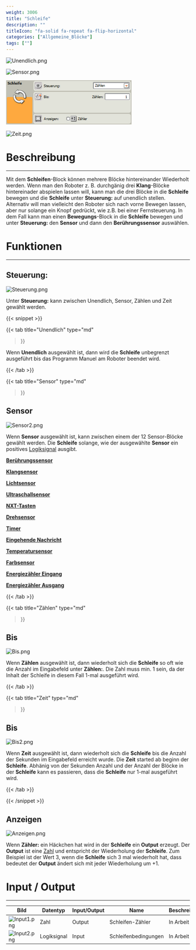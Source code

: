 ```yaml
---
weight: 3006
title: "Schleife"
description: ""
titleIcon: "fa-solid fa-repeat fa-flip-horizontal"
categories: ["Allgemeine_Blöcke"]
tags: [""]
---
```


![Unendlich.png](/images/nxt-images/Kapitel%201%20Allgemeine%20Bl%C3%B6cke/1.6%20Schleife/Unendlich.png)

![Sensor.png](/images/nxt-images/Kapitel%201%20Allgemeine%20Bl%C3%B6cke/1.6%20Schleife/Sensor.png)

![Zählen.png](/images/nxt-images/Kapitel%201%20Allgemeine%20Bl%C3%B6cke/1.6%20Schleife/Zählen.png)

![Zeit.png](/images/nxt-images/Kapitel%201%20Allgemeine%20Bl%C3%B6cke/1.6%20Schleife/Zeit.png)

# Beschreibung
---

Mit dem **Schleifen**-Block können mehrere Blöcke hintereinander Wiederholt werden. Wenn man den Roboter z. B. durchgänig drei **Klang**-Blöcke hintereinader abspielen lassen will, kann man die drei Blöcke in die **Schleife** bewegen und die **Schleife** unter **Steuerung:** auf unendlich stellen. Alternativ will man vielleicht den Roboter sich nach vorne Bewegen lassen, aber nur solange ein Knopf gedrückt, wie z.B. bei einer Fernsteuerung. In dem Fall kann man einen **Bewegungs**-Block in die **Schleife** bewegen und unter **Steuerung:** den **Sensor** und dann den **Berührungssensor** auswählen.

# Funktionen
---

## Steuerung:

![Steuerung.png](/images/nxt-images/Ksspitel%201%20Allgemeine%20Bl%C3%B6cke/1.6%20Schleife/Zeit.png)

Unter **Steuerung:** kann zwischen Unendlich, Sensor, Zählen und Zeit gewählt werden.

{{< snippet >}}

{{< tab
    title="Unendlich"
    type="md"
>}}

Wenn **Unendlich** ausgewählt ist, dann wird die **Schleife** unbegrenzt ausgeführt bis das Programm Manuel am Roboter beendet wird.

{{< /tab >}}

{{< tab
    title="Sensor"
    type="md"
>}}

## Sensor

![Sensor2.png](/images/nxt-images/Kapitel%201%20Allgemeine%20Bl%C3%B6cke/1.6%20Schleife/Sensor2.png)

Wenn **Sensor** ausgewählt ist, kann zwischen einem der 12 Sensor-Blöcke gewählt werden. Die **Schleife** solange, wie der ausgewählte **Sensor** ein positives [Logiksignal]() ausgibt.

[**Berührungssensor**](/4.-sensor-blöcke/1.-berührungssensor.html)

[**Klangsensor**](/4.-sensor-blöcke/2.-klangsensor.html)

[**Lichtsensor**](/4.-sensor-blöcke/3.-lichtsensor.html)

[**Ultraschallsensor**](/4.-sensor-blöcke/4.-ultraschallsensor.html)

[**NXT-Tasten**](/4.-sensor-blöcke/5.-nxt-tasten.html)

[**Drehsensor**](/4.-sensor-blöcke/4.-ultraschallsensor.html)

[**Timer**](/4.-sensor-blöcke/7.-timer.html)

[**Eingehende Nachricht**](/4.-sensor-blöcke/4.-ultraschallsensor.html)

[**Temperatursensor**](/4.-sensor-blöcke/9.-temperatursensor.html)

[**Farbsensor**](/4.-sensor-blöcke/10.-farbsensor.html)

[**Energiezähler Eingang**](/4.-sensor-blöcke/4.-ultraschallsensor.html)

[**Energiezähler Ausgang**](/4.-sensor-blöcke/4.-ultraschallsensor.html)

{{< /tab >}}

{{< tab
    title="Zählen"
    type="md"
>}}

## Bis

![Bis.png](/images/nxt-images/Kapitel%201%20Allgemeine%20Bl%C3%B6cke/1.6%20Schleife/Bis.png)

Wenn **Zählen** ausgewählt ist, dann wiederholt sich die **Schleife** so oft wie die Anzahl im Eingabefeld unter **Zählen:**. Die Zahl muss min. 1 sein, da der Inhalt der Schleife in diesem Fall 1-mal ausgeführt wird.

{{< /tab >}}

{{< tab
    title="Zeit"
    type="md"
>}}

## Bis

![Bis2.png](/images/nxt-images/Kapitel%201%20Allgemeine%20Bl%C3%B6cke/1.6%20Schleife/Bis2.png)

Wenn **Zeit** ausgewählt ist, dann wiederholt sich die **Schleife** bis die Anzahl der Sekunden im Eingabefeld erreicht wurde. Die **Zeit** started ab beginn der **Schleife**. Abhänig von der Sekunden Anzahl und der Anzahl der Blöcke in der **Schleife** kann es passieren, dass die **Schleife** nur 1-mal ausgeführt wird.


{{< /tab >}}

{{< /snippet >}}

## Anzeigen

![Anzeigen.png](/images/nxt-images/Kapitel%201%20Allgemeine%20Bl%C3%B6cke/1.6%20Schleife/Anzeigen.png)

Wenn **Zähler:** ein Häckchen hat wird in der **Schleife** ein **Output** erzeugt. Der **Output** ist eine [Zahl]() und entspricht der Wiederholung der **Schleife**. Zum Beispiel ist der Wert 3, wenn die **Schleife** sich 3 mal wiederholt hat, dass bedeutet der **Output** ändert sich mit jeder Wiederholung um +1.

# Input / Output
---

| Bild                                                                                              | Datentyp    | Input/Output | Name     |Beschreibung|
| --------------------------------------------------------------------------------------------------| ------------| ------------ |----------|------------|
| ![Input1.png](/images/nxt-images/Kapitel%201%20Allgemeine%20Bl%C3%B6cke/1.4%20Anzseige/Input1.png) | Zahl        | Output  | Schleifen-Zähler     | In Arbeit 
| ![Input2.png](/images/nxt-images/Kapitel%201%20Allgemeine%20Bl%C3%B6cke/1.4%20Anzeige/Input2s.png) | Logiksignal | Input  | Schleifenbedingungen    | In Arbeit
